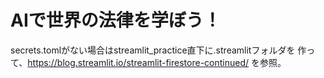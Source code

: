 # AIで世界の法律を学ぼう！
secrets.tomlがない場合はstreamlit_practice直下に.streamlitフォルダを
作って、https://blog.streamlit.io/streamlit-firestore-continued/
を参照。